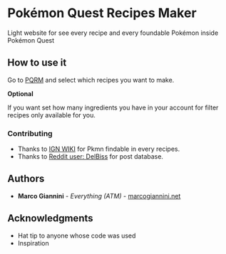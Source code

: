 # Pokémon Quest Recipes Maker

Light website for see every recipe and every foundable Pokémon inside Pokémon Quest

## How to use it

Go to [PQRM](https://gianemi2.github.io/pokemon-quest-recipes-maker/) and select which recipes you want to make. 

**Optional**

If you want set how many ingredients you have in your account for filter recipes only available for you.

### Contributing

* Thanks to [IGN WIKI](http://www.ign.com/wikis/pokemon-quest/Recipes) for Pkmn findable in every recipes.
* Thanks to [Reddit user: DelBiss](https://www.reddit.com/r/pokemon/comments/8n63c1/pokemon_quest_recipe_list_help_fill_in_the_gaps/dzv7p62) for post database.

## Authors

* **Marco Giannini** - *Everything (ATM)* - [marcogiannini.net](https://marcogiannini.net)

## Acknowledgments

* Hat tip to anyone whose code was used
* Inspiration